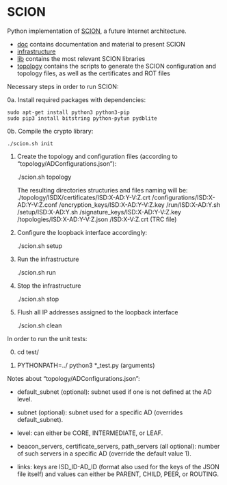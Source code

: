 SCION
=====

Python implementation of [SCION](http://www.netsec.ethz.ch/research/SCION), a future Internet architecture.

* [doc](https://github.com/netsec-ethz/scion/tree/master/doc) contains documentation and material to present SCION
* [infrastructure](https://github.com/netsec-ethz/scion/tree/master/infrastructure)
* [lib](https://github.com/netsec-ethz/scion/tree/master/lib) contains the most relevant SCION libraries
* [topology](https://github.com/netsec-ethz/scion/tree/servers/topology) contains the scripts to generate the SCION configuration and topology files, as well as the certificates and ROT files

Necessary steps in order to run SCION:

0a. Install required packages with dependencies:

    sudo apt-get install python3 python3-pip
    sudo pip3 install bitstring python-pytun pydblite

0b. Compile the crypto library:

	./scion.sh init

1. Create the topology and configuration files (according to “topology/ADConfigurations.json”):

	./scion.sh topology

	The resulting directories structuries and files naming will be:
		./topology/ISDX/certificates/ISD:X-AD:Y-V:Z.crt
					   /configurations/ISD:X-AD:Y-V:Z.conf
					   /encryption_keys/ISD:X-AD:Y-V:Z.key
					   /run/ISD:X-AD:Y.sh
					   /setup/ISD:X-AD:Y.sh
					   /signature_keys/ISD:X-AD:Y-V:Z.key
					   /topologies/ISD:X-AD:Y-V:Z.json
					   /ISD:X-V:Z.crt (TRC file)

2. Configure the loopback interface accordingly:

 	./scion.sh setup

4. Run the infrastructure

	./scion.sh run

5. Stop the infrastructure

	./scion.sh stop

6. Flush all IP addresses assigned to the loopback interface

	./scion.sh clean

In order to run the unit tests:

0. cd test/

1. PYTHONPATH=../ python3 *_test.py (arguments)

Notes about “topology/ADConfigurations.json”:

* default_subnet (optional): subnet used if one is not defined at the AD level.

* subnet (optional): subnet used for a specific AD (overrides default_subnet).

* level: can either be CORE, INTERMEDIATE, or LEAF.

* beacon_servers, certificate_servers, path_servers (all optional): number of such servers in a specific AD (override the default value 1).

* links: keys are ISD_ID-AD_ID (format also used for the keys of the JSON file itself) and values can either be PARENT, CHILD, PEER, or ROUTING.
